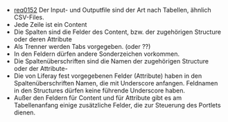 * [req0152](https://github.com/PolitAktiv/politaktiv-requirements/tree/master/de/requirements/req0152.md)
Der Input- und Outputfile sind der Art nach Tabellen, ähnlich CSV-Files.
 * Jede Zeile ist ein Content
 * Die Spalten sind die Felder des Content, bzw. der zugehörigen Structure oder deren Attribute
 * Als Trenner werden Tabs vorgegeben. (oder ??)
 * In den Feldern dürfen andere Sonderzeichen vorkommen.
 * Die Spaltenüberschriften sind die Namen der zugehörigen Structure oder der Attribute-
 * Die von Liferay fest vorgegebenen Felder (Attribute) haben in den Spaltenüberschriften Namen, die mit Underscore anfangen. Feldnamen in den Structures dürfen keine führende Underscore haben.
 * Außer den Feldern für Content und für Attribute gibt es am Tabellenanfang einige zusätzliche Felder, die zur Steuerung des Portlets dienen.
